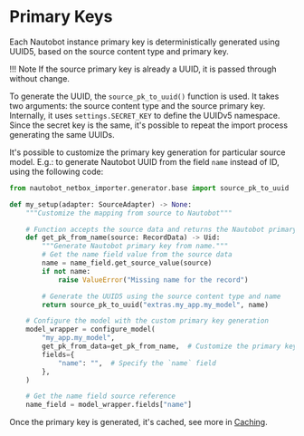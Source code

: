 # Primary Keys

Each Nautobot instance primary key is deterministically generated using UUID5, based on the source content type and primary key.

!!! Note
    If the source primary key is already a UUID, it is passed through without change.

To generate the UUID, the `source_pk_to_uuid()` function is used. It takes two arguments: the source content type and the source primary key. Internally, it uses `settings.SECRET_KEY` to define the UUIDv5 namespace. Since the secret key is the same, it's possible to repeat the import process generating the same UUIDs.

It's possible to customize the primary key generation for particular source model. E.g.: to generate Nautobot UUID from the field `name` instead of ID, using the following code:

```python
from nautobot_netbox_importer.generator.base import source_pk_to_uuid

def my_setup(adapter: SourceAdapter) -> None:
    """Customize the mapping from source to Nautobot"""

    # Function accepts the source data and returns the Nautobot primary key
    def get_pk_from_name(source: RecordData) -> Uid:
        """Generate Nautobot primary key from name."""
        # Get the name field value from the source data
        name = name_field.get_source_value(source)
        if not name:
            raise ValueError("Missing name for the record")

        # Generate the UUID5 using the source content type and name
        return source_pk_to_uuid("extras.my_app.my_model", name)

    # Configure the model with the custom primary key generation
    model_wrapper = configure_model(
        "my_app.my_model",
        get_pk_from_data=get_pk_from_name,  # Customize the primary key generation
        fields={
            "name": "",  # Specify the `name` field
        },
    )

    # Get the name field source reference
    name_field = model_wrapper.fields["name"]
```

Once the primary key is generated, it's cached, see more in [Caching](./caching.md#source-identifiers-to-nautobot-primary-keys-mapping).
